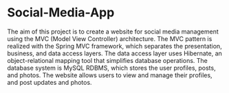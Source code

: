 # Social-Media-App
The aim of this project is to create a website for social media management using the MVC (Model View Controller) architecture. The MVC pattern is realized with the Spring MVC framework, which separates the presentation, business, and data access layers. The data access layer uses Hibernate, an object-relational mapping tool that simplifies database operations. The database system is MySQL RDBMS, which stores the user profiles, posts, and photos. The website allows users to view and manage their profiles, and post updates and photos.
